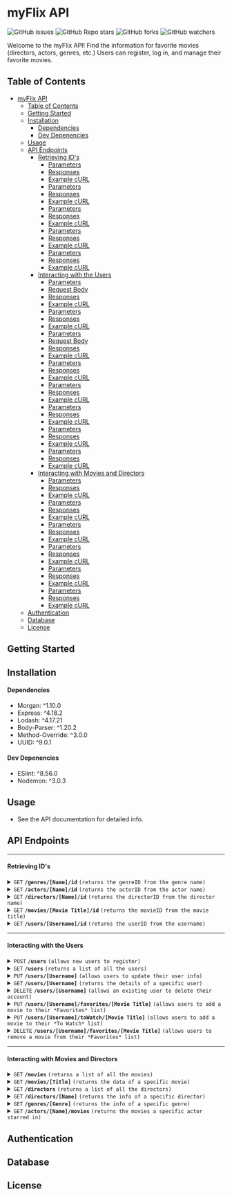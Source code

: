 # myFlix API

![GitHub issues](https://img.shields.io/github/issues/eahowell/movie_api?color=yellow)
![GitHub Repo stars](https://img.shields.io/github/stars/eahowell/movie_api)
![GitHub forks](https://img.shields.io/github/forks/eahowell/movie_api)
![GitHub watchers](https://img.shields.io/github/watchers/eahowell/movie_api)

Welcome to the myFlix API! Find the information for favorite movies (directors, actors, genres, etc.) Users can register, log in, and manage their favorite movies.

## Table of Contents

- [myFlix API](#myflix-api)
  - [Table of Contents](#table-of-contents)
  - [Getting Started](#getting-started)
  - [Installation](#installation)
      - [Dependencies](#dependencies)
      - [Dev Depenencies](#dev-depenencies)
  - [Usage](#usage)
  - [API Endpoints](#api-endpoints)
      - [Retrieving ID's](#retrieving-ids)
        - [Parameters](#parameters)
        - [Responses](#responses)
        - [Example cURL](#example-curl)
        - [Parameters](#parameters-1)
        - [Responses](#responses-1)
        - [Example cURL](#example-curl-1)
        - [Parameters](#parameters-2)
        - [Responses](#responses-2)
        - [Example cURL](#example-curl-2)
        - [Parameters](#parameters-3)
        - [Responses](#responses-3)
        - [Example cURL](#example-curl-3)
        - [Parameters](#parameters-4)
        - [Responses](#responses-4)
        - [Example cURL](#example-curl-4)
      - [Interacting with the Users](#interacting-with-the-users)
        - [Parameters](#parameters-5)
        - [Request Body](#request-body)
        - [Responses](#responses-5)
        - [Example cURL](#example-curl-5)
        - [Parameters](#parameters-6)
        - [Responses](#responses-6)
        - [Example cURL](#example-curl-6)
        - [Parameters](#parameters-7)
        - [Request Body](#request-body-1)
        - [Responses](#responses-7)
        - [Example cURL](#example-curl-7)
        - [Parameters](#parameters-8)
        - [Responses](#responses-8)
        - [Example cURL](#example-curl-8)
        - [Parameters](#parameters-9)
        - [Responses](#responses-9)
        - [Example cURL](#example-curl-9)
        - [Parameters](#parameters-10)
        - [Responses](#responses-10)
        - [Example cURL](#example-curl-10)
        - [Parameters](#parameters-11)
        - [Responses](#responses-11)
        - [Example cURL](#example-curl-11)
        - [Parameters](#parameters-12)
        - [Responses](#responses-12)
        - [Example cURL](#example-curl-12)
      - [Interacting with Movies and Directors](#interacting-with-movies-and-directors)
        - [Parameters](#parameters-13)
        - [Responses](#responses-13)
        - [Example cURL](#example-curl-13)
        - [Parameters](#parameters-14)
        - [Responses](#responses-14)
        - [Example cURL](#example-curl-14)
        - [Parameters](#parameters-15)
        - [Responses](#responses-15)
        - [Example cURL](#example-curl-15)
        - [Parameters](#parameters-16)
        - [Responses](#responses-16)
        - [Example cURL](#example-curl-16)
        - [Parameters](#parameters-17)
        - [Responses](#responses-17)
        - [Example cURL](#example-curl-17)
        - [Parameters](#parameters-18)
        - [Responses](#responses-18)
        - [Example cURL](#example-curl-18)
  - [Authentication](#authentication)
  - [Database](#database)
  - [License](#license)

## Getting Started

## Installation

#### Dependencies

- Morgan: ^1.10.0
- Express: ^4.18.2
- Lodash: ^4.17.21
- Body-Parser: ^1.20.2
- Method-Override: ^3.0.0
- UUID: ^9.0.1

#### Dev Depenencies

- ESlint: ^8.56.0
- Nodemon: ^3.0.3

## Usage

- See the API documentation for detailed info.

## API Endpoints

---

#### Retrieving ID's

<details>
 <summary><code>GET</code> <code><b>/genres/[Name]/id</b></code> <code>(returns the genreID from the genre name)</code></summary>

##### Parameters

> | Name | Type     | Data Type | Description           |
> | ---- | -------- | --------- | --------------------- |
> | Name | Required | String    | The name of the genre |

##### Responses

> | http code | content-type               | response                                    |
> | --------- | -------------------------- | ------------------------------------------- |
> | `200`     | `application/json`         | A JSON object holding the genreID           |
> | `400`     | `text/plain;charset=UTF-8` | "The genre " + Name + " was not found" |

##### Example cURL

> ```javascript
>  curl -L GET "Content-Type: application/json" http://localhost:8080/genres/[Name]/id
> ```

</details>

<details>
 <summary><code>GET</code> <code><b>/actors/[Name]/id</b></code> <code>(returns the actorID from the actor name)</code></summary>

##### Parameters

> | Name | Type     | Data Type | Description           |
> | ---- | -------- | --------- | --------------------- |
> | Name | Required | String    | The name of the actor |

##### Responses

> | http code | content-type               | response                                    |
> | --------- | -------------------------- | ------------------------------------------- |
> | `200`     | `application/json`         | A JSON object holding the actorID           |
> | `400`     | `text/plain;charset=UTF-8` | "The actor " + actorName + " was not found" |

##### Example cURL

> ```javascript
>  curl -L GET "Content-Type: application/json" http://localhost:8080/actors/[Name]/id
> ```

</details>

<details>
  <summary><code>GET</code> <code><b>/directors/[Name]/id</b></code> <code>(returns the directorID from the director name)</code></summary>

##### Parameters

> | Name | Type     | Data Type | Description              |
> | ---- | -------- | --------- | ------------------------ |
> | Name | Required | String    | The name of the director |

##### Responses

> | http code | content-type               | response                                          |
> | --------- | -------------------------- | ------------------------------------------------- |
> | `200`     | `application/json`         | A JSON object holding the directorID              |
> | `400`     | `text/plain;charset=UTF-8` | "The director " + directorName + " was not found" |

##### Example cURL

> ```javascript
>  curl -L GET "Content-Type: application/json" http://localhost:8080/directors/[Name]/id
> ```

</details>

<details>
 <summary><code>GET</code> <code><b>/movies/[Movie Title]/id</b></code> <code>(returns the movieID from the movie title)</code></summary>

##### Parameters

> | Name        | Type     | Data Type | Description            |
> | ----------- | -------- | --------- | ---------------------- |
> | Movie Title | Required | String    | The title of the movie |

##### Responses

> | http code | content-type               | response                                |
> | --------- | -------------------------- | --------------------------------------- |
> | `200`     | `application/json`         | A JSON object holding the movieID       |
> | `400`     | `text/plain;charset=UTF-8` | "The movie " + title + " was not found" |

##### Example cURL

> ```javascript
>  curl -L GET "Content-Type: application/json" http://localhost:8080/movies/[title]/id
> ```

</details>

<details>
  <summary><code>GET</code> <code><b>/users/[Username]/id</b></code> <code>(returns the userID from the username)</code></summary>

##### Parameters

> | Name     | Type     | Data Type | Description              |
> | -------- | -------- | --------- | ------------------------ |
> | Username | Required | String    | The username of the user |

##### Responses

> | http code | content-type               | response                                  |
> | --------- | -------------------------- | ----------------------------------------- |
> | `200`     | `application/json`         | A JSON object holding the userID          |
> | `400`     | `text/plain;charset=UTF-8` | "The user " + username + " was not found" |

##### Example cURL

> ```javascript
>  curl -L GET "Content-Type: application/json" http://localhost:8080/users/[Username]/id
> ```

</details>

---

#### Interacting with the Users

<details>
  <summary><code>POST</code> <code><b>/users</b></code> <code>(allows new users to register)</code></summary>

##### Parameters

> None

##### Request Body

> A JSON object holding data about the user to add, structured like:
>
> ```json
> {
>   "username": "eahowell",
>   "password": "Xyz123!",
>   "firstName": "Liz",
>   "lastName": "Howell",
>   "email": "eahowell@gmailx.com",
>   "dateOfBirth": {
>     "DOBmonth": 1,
>     "DOBday": 1,
>     "DOByear": 2000
>   },
>   "lists": {
>     "favorites": ["Armageddon", "Forrest Gump"],
>     "toWatch": ["Hitch"]
>   }
> }
> ```

##### Responses

> | http code | content-type               | response                                                                                          |
> | --------- | -------------------------- | ------------------------------------------------------------------------------------------------- |
> | `400`     | `text/plain;charset=UTF-8` | "Missing username in request body"                                                                |
> | `201`     | `application/json`         | A JSON object holding data about the user that was added and including a userID, structured like: |
>
> ```json
> {
>   "username": "eahowell",
>   "password": "Xyz123!",
>   "firstName": "Liz",
>   "lastName": "Howell",
>   "email": "eahowell@gmailx.com",
>   "dateOfBirth": {
>     "DOBmonth": 1,
>     "DOBday": 1,
>     "DOByear": 2000
>   },
>   "lists": {
>     "favorites": ["Armageddon", "Forrest Gump"],
>     "toWatch": ["Hitch"]
>   },
>   "userID": "123"
> }
> ```

##### Example cURL

> ```javascript
>  curl -L POST "Content-Type: application/json" http://localhost:8080/users
> ```

</details>

<details>
  <summary><code>GET</code> <code><b>/users</b></code> <code>(returns a list of all the users)</code></summary>

##### Parameters

> None

##### Responses

> | http code | content-type       | response                                          |
> | --------- | ------------------ | ------------------------------------------------- |
> | `200`     | `application/json` | A JSON object holding data about all of the users |

##### Example cURL

> ```javascript
>  curl -L GET "Content-Type: application/json" http://localhost:8080/users
> ```

</details>

<details>
  <summary><code>PUT</code> <code><b>/users/[Username]</b></code> <code>(allows users to update their user info)</code></summary>

##### Parameters

> | Name     | Type     | Data Type | Description              |
> | -------- | -------- | --------- | ------------------------ |
> | Username | Required | String    | The username of the user |

##### Request Body

> A JSON object holding data about the user to add, structured like:
>
> ```json
> {
>   "username": "eahowell",
>   "password": "Xyz123!",
>   "firstName": "Liz",
>   "lastName": "Howell",
>   "email": "eahowell@gmailx.com"
> }
> ```

##### Responses

> | http code | content-type               | response                                              |
> | --------- | -------------------------- | ----------------------------------------------------- |
> | `404`     | `text/plain;charset=UTF-8` | "Username " + username + " was not found"             |
> | `201`     | `application/json`         | A test message indicating the user's data was updated |

##### Example cURL

> ```javascript
>  curl -L PUT "Content-Type: application/json" http://localhost:8080/users/[Username]
> ```

</details>

<details>
  <summary><code>GET</code> <code><b>/users/[Username]</b></code> <code>(returns the details of a specific user)</code></summary>

##### Parameters

> | Name     | Type     | Data Type | Description              |
> | -------- | -------- | --------- | ------------------------ |
> | Username | Required | String    | The username of the user |

##### Responses

> | http code | content-type               | response                                           |
> | --------- | -------------------------- | -------------------------------------------------- |
> | `200`     | `application/json`         | A JSON object holding data about the specific user |
> | `404`     | `text/plain;charset=UTF-8` | "Username " + username + " was not found"          |

##### Example cURL

> ```javascript
>  curl -L GET "Content-Type: application/json" http://localhost:8080/users/[Username]
> ```

</details>

<details>
  <summary><code>DELETE</code> <code><b>/users/[Username]</b></code> <code>(allows an existing user to delete their account)</code></summary>

##### Parameters

> | Name     | Type     | Data Type | Description              |
> | -------- | -------- | --------- | ------------------------ |
> | Username | Required | String    | The username of the user |

##### Responses

> | http code | content-type               | response                                                                  |
> | --------- | -------------------------- | ------------------------------------------------------------------------- |
> | `201`     | `application/json`         | A text message indicating the user was deregistered and removed as a user |
> | `404`     | `text/plain;charset=UTF-8` | "Username " + username + " was not found"                                 |

##### Example cURL

> ```javascript
>  curl -L GET "Content-Type: application/json" http://localhost:8080/users/[Username]
> ```

</details>

<details>
  <summary><code>PUT</code> <code><b>/users/[Username]/favorites/[Movie Title]</b></code> <code>(allows users to add a movie to their *Favorites* list)</code></summary>

##### Parameters

> | Name        | Type     | Data Type | Description              |
> | ----------- | -------- | --------- | ------------------------ |
> | Username    | Required | String    | The username of the user |
> | Movie Title | Required | String    | The title of the movie   |

##### Responses

> | http code | content-type               | response                                                                           |
> | --------- | -------------------------- | ---------------------------------------------------------------------------------- |
> | `201`     | `application/json`         | A message indicating the movie was successfully added to the user's Favorites list |
> | `404`     | `text/plain;charset=UTF-8` | "Username " + username + " was not found"                                          |

##### Example cURL

> ```javascript
>  curl -L PUT "Content-Type: application/json" http://localhost:8080/users/[Username]/favorities/[Movie Title]
> ```

</details>

<details>
  <summary><code>PUT</code> <code><b>/users/[Username]/toWatch/[Movie Title]</b></code> <code>(allows users to add a movie to their *To Watch* list)</code></summary>

##### Parameters

> | Name        | Type     | Data Type | Description              |
> | ----------- | -------- | --------- | ------------------------ |
> | Username    | Required | String    | The username of the user |
> | Movie Title | Required | String    | The title of the movie   |

##### Responses

> | http code | content-type               | response                                                                          |
> | --------- | -------------------------- | --------------------------------------------------------------------------------- |
> | `201`     | `application/json`         | A message indicating the movie was successfully added to the user's To Watch list |
> | `404`     | `text/plain;charset=UTF-8` | "Username " + username + " was not found"                                         |

##### Example cURL

> ```javascript
>  curl -L PUT "Content-Type: application/json" http://localhost:8080/users/[Username]/toWatch/[Movie Title]
> ```

</details>

<details>
  <summary><code>DELETE</code> <code><b>/users/[Username]/favorites/[Movie Title]</b></code> <code>(allows users to remove a movie from their *Favorites* list)</code></summary>

##### Parameters

> | Name        | Type     | Data Type | Description              |
> | ----------- | -------- | --------- | ------------------------ |
> | Username    | Required | String    | The username of the user |
> | Movie Title | Required | String    | The title of the movie   |

##### Responses

> | http code | content-type               | response                                                                               |
> | --------- | -------------------------- | -------------------------------------------------------------------------------------- |
> | `201`     | `application/json`         | A message indicating the movie was successfully removed from the user's Favorites list |
> | `404`     | `text/plain;charset=UTF-8` | "Username " + username + " was not found"                                              |

##### Example cURL

> ```javascript
>  curl -L DELETE "Content-Type: application/json" http://localhost:8080/users/[Username]/favorities/[Movie Title]
> ```

</details>

---

#### Interacting with Movies and Directors

<details>
  <summary><code>GET</code> <code><b>/movies</b></code> <code>(returns a list of all the movies)</code></summary>

##### Parameters

> None

##### Responses

> | http code | content-type       | response                                           |
> | --------- | ------------------ | -------------------------------------------------- |
> | `200`     | `application/json` | A JSON object holding data about all of the movies |

##### Example cURL

> ```javascript
>  curl -L GET "Content-Type: application/json" http://localhost:8080/movies
> ```

</details>

<details>
  <summary><code>GET</code> <code><b>/movies/[Title]</b></code> <code>(returns the data of a specific movie)</code></summary>

##### Parameters

> | Name  | Type     | Data Type | Description            |
> | ----- | -------- | --------- | ---------------------- |
> | Title | Required | String    | The title of the movie |

##### Responses

> | http code | content-type               | response                                                          |
> | --------- | -------------------------- | ----------------------------------------------------------------- |
> | `400`     | `text/plain;charset=UTF-8` | "The movie " + title + " was not found"                           |
> | `200`     | `application/json`         | A JSON object holding data about a specific movie in this format: |
>
> ```json
> {
>   "movieID": 8,
>   "Title": "Hitch",
>   "Year": "2005",
>   "Rated": "PG-13",
>   "Released": "11 Feb 2005",
>   "Runtime": "118 min",
>   "Genre": "Comedy, Romance",
>   "Director": "Andy Tennant",
>   "Writer": "Kevin Bisch",
>   "Actors": "Will Smith, Eva Mendes, Kevin James, Amber Valletta",
>   "Plot": "While helping his latest client woo the woman of his dreams, a professional date-doctor finds that his game doesn't quite work on the gossip columnist with whom he's smitten.",
>   "Language": "English, Spanish",
>   "Country": "USA",
>   "Awards": "4 wins & 24 nominations.",
>   "imdbRating": "6.6",
>   "imdbVotes": "301,857",
>   "imdbID": "tt0386588",
>   "Type": "movie",
>   "DVD": "28 Jun 2005",
>   "BoxOffice": "$179,495,555",
>   "Production": "Sony Pictures",
>   "Website": "N/A",
>   "Response": "True"
> }
> ```

##### Example cURL

> ```javascript
>  curl -L GET "Content-Type: application/json" http://localhost:8080/movies
> ```

</details>
<details>
  <summary><code>GET</code> <code><b>/directors</b></code> <code>(returns a list of all the directors)</code></summary>

##### Parameters

> None

##### Responses

> | http code | content-type       | response                                          |
> | --------- | ------------------ | ------------------------------------------------- |
> | `200`     | `application/json` | A JSON object holding data about all of the directors |

##### Example cURL

> ```javascript
>  curl -L GET "Content-Type: application/json" http://localhost:8080/directors
> ```

</details>
<details>
  <summary><code>GET</code> <code><b>/directors/[Name]</b></code> <code>(returns the info of a specific director)</code></summary>

##### Parameters

> | Name | Type     | Data Type | Description              |
> | ---- | -------- | --------- | ------------------------ |
> | Name | Required | String    | The name of the director |

##### Responses

> | http code | content-type               | response                                                |
> | --------- | -------------------------- | ------------------------------------------------------- |
> | `400`     | `text/plain;charset=UTF-8` | "The director " + directorName + " was not found"       |
> | `200`     | `application/json`         | A JSON object holding data about the specific director. |
>
> ```json
> {
>   "directorID": 1,
>   "Name": "Christopher Nolan",
>   "Full Name": "Christopher Edward Nolan",
>   "Date of Birth": "July 30, 1970",
>   "Birthplace": "London, England, UK",
>   "Known For": ["The Dark Knight Trilogy", "Inception", "Interstellar"],
>   "Awards": [
>     "Academy Award nominations for Best Director and Best Picture for Inception and Dunkirk"
>   ],
>   "IMDb Profile": "https://www.imdb.com/name/nm0634240/"
> }
> ```

##### Example cURL

> ```javascript
>  curl -L GET "Content-Type: application/json" http://localhost:8080/directors/[Name]
> ```

</details>

<details>
  <summary><code>GET</code> <code><b>/genres/[Genre]</b></code> <code>(returns the info of a specific genre)</code></summary>

##### Parameters

> | Name  | Type     | Data Type | Description                            |
> | ----- | -------- | --------- | -------------------------------------- |
> | Genre | Required | String    | The name of the genre you want info on |

##### Responses

> | http code | content-type               | response                                             |
> | --------- | -------------------------- | ---------------------------------------------------- |
> | `400`     | `text/plain;charset=UTF-8` | "The genre " + genre + " was not found"              |
> | `200`     | `application/json`         | A JSON object holding data about the specific genre. |
>
> ```json
> {
>   "genreID": 6,
>   "name": "Thriller",
>   "description": "Movies characterized by intense excitement, suspense, and anticipation, often featuring plot twists and high stakes.",
>   "example_movies": ["The Silence of the Lambs", "Inception", "Se7en"]
> }
> ```

##### Example cURL

> ```javascript
>  curl -L GET "Content-Type: application/json" http://localhost:8080/genres/[Genre]
> ```

</details>

<details>
  <summary><code>GET</code> <code><b>/actors/[Name]/movies</b></code> <code>(returns the movies a specific actor starred in)</code></summary>

##### Parameters

> | Name | Type     | Data Type | Description                                                    |
> | ---- | -------- | --------- | -------------------------------------------------------------- |
> | Name | Required | String    | The name of the actor your want to see the movies they were in |

##### Responses

> | http code | content-type               | response                                                |
> | --------- | -------------------------- | ------------------------------------------------------- |
> | `400`     | `text/plain;charset=UTF-8` | "The actor " + namr + " was not found"                  |
> | `200`     | `application/json`         | A JSON object holding the movies the actor has been in: |
>
> ```json
> [
>   "The Lord of the Rings: The Fellowship of the Ring",
>   "Armageddon",
>   "The Strangers"
> ]
> ```

##### Example cURL

> ```javascript
>  curl -L GET "Content-Type: application/json" http://localhost:8080/actors/[Name]/movies
> ```

</details>

## Authentication

## Database

## License
